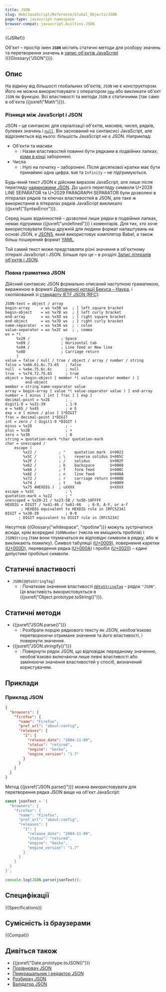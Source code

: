 ```yaml
---
title: JSON
slug: Web/JavaScript/Reference/Global_Objects/JSON
page-type: javascript-namespace
browser-compat: javascript.builtins.JSON
---
```


{{JSRef}}

Об'єкт – простір імен **`JSON`** містить статичні методи для розбору значень та перетворення значень в [запис об'єктів JavaScript](https://json.org/) ({{Glossary("JSON")}}).

## Опис

На відміну від більшості глобальних об'єктів, `JSON` не є конструктором. Його не можна використовувати з оператором [`new`](/uk/docs/Web/JavaScript/Reference/Operators/new) або викликати об'єкт `JSON` як функцію. Всі властивості та методи `JSON` є статичними (так само в об'єкта {{jsxref("Math")}}).

### Різниця між JavaScript і JSON

JSON – це синтаксис для серіалізації об'єктів, масивів, чисел, рядків, булевих значень і [`null`](/uk/docs/Web/JavaScript/Reference/Operators/null). Він заснований на синтаксисі JavaScript, але відрізняється від нього: більшість JavaScript _не_ є JSON. Наприклад:

- Об'єкти та масиви
  - : Назви властивостей повинні бути рядками в подвійних лапках; [коми в кінці](/uk/docs/Web/JavaScript/Reference/Trailing_commas) заборонені.
- Числа
  - : Нулі на початку – заборонені. Після десяткової крапки має бути принаймні одна цифра. `NaN` та `Infinity` – не підтримуються.

Будь-який текст JSON є дійсним виразом JavaScript, але лише після перегляду [надмножини JSON](https://github.com/tc39/proposal-json-superset). До цього перегляду символи U+2028 LINE SEPARATOR та U+2029 PARAGRAPH SEPARATOR були дозволені в літералах рядків та ключах властивостей в JSON, але таке ж використання в літералах рядків JavaScript викликало {{jsxref("SyntaxError")}}.

Серед інших відмінностей – дозволені лише рядки в подвійних лапках, немає підтримки {{jsxref("undefined")}} і коментарів. Для тих, хто хоче використовувати більш дружній для людини формат налаштувань на основі JSON, є [JSON5](https://json5.org/), який використовує компілятор Babel, а також більш поширений формат [YAML](https://uk.wikipedia.org/wiki/YAML).

Той самий текст може представляти різні значення в об'єктному літералі JavaScript і JSON. Більше про це – в розділі [Запис літералів об'єктів і JSON](/uk/docs/Web/JavaScript/Reference/Operators/Object_initializer#zapys-literaliv-obiektiv-i-json).

### Повна граматика JSON

Дійсний синтаксис JSON формально описаний наступною граматикою, вираженою в форматі [Доповненої нотації Бекуса – Наура](https://en.wikipedia.org/wiki/Augmented_Backus%E2%80%93Naur_form), і скопійований зі [стандарту IETF JSON (RFC)](https://datatracker.ietf.org/doc/html/rfc8259):

```plain
JSON-text = object / array
begin-array     = ws %x5B ws  ; [ left square bracket
begin-object    = ws %x7B ws  ; { left curly bracket
end-array       = ws %x5D ws  ; ] right square bracket
end-object      = ws %x7D ws  ; } right curly bracket
name-separator  = ws %x3A ws  ; : colon
value-separator = ws %x2C ws  ; , comma
ws = *(
     %x20 /              ; Space
     %x09 /              ; Horizontal tab
     %x0A /              ; Line feed or New line
     %x0D                ; Carriage return
     )
value = false / null / true / object / array / number / string
false = %x66.61.6c.73.65   ; false
null  = %x6e.75.6c.6c      ; null
true  = %x74.72.75.65      ; true
object = begin-object [ member *( value-separator member ) ]
         end-object
member = string name-separator value
array = begin-array [ value *( value-separator value ) ] end-array
number = [ minus ] int [ frac ] [ exp ]
decimal-point = %x2E       ; .
digit1-9 = %x31-39         ; 1-9
e = %x65 / %x45            ; e E
exp = e [ minus / plus ] 1*DIGIT
frac = decimal-point 1*DIGIT
int = zero / ( digit1-9 *DIGIT )
minus = %x2D               ; -
plus = %x2B                ; +
zero = %x30                ; 0
string = quotation-mark *char quotation-mark
char = unescaped /
    escape (
        %x22 /          ; "    quotation mark  U+0022
        %x5C /          ; \    reverse solidus U+005C
        %x2F /          ; /    solidus         U+002F
        %x62 /          ; b    backspace       U+0008
        %x66 /          ; f    form feed       U+000C
        %x6E /          ; n    line feed       U+000A
        %x72 /          ; r    carriage return U+000D
        %x74 /          ; t    tab             U+0009
        %x75 4HEXDIG )  ; uXXXX                U+XXXX
escape = %x5C              ; \
quotation-mark = %x22      ; "
unescaped = %x20-21 / %x23-5B / %x5D-10FFFF
HEXDIG = DIGIT / %x41-46 / %x61-66   ; 0-9, A-F, or a-f
       ; HEXDIG equivalent to HEXDIG rule in [RFC5234]
DIGIT = %x30-39            ; 0-9
      ; DIGIT equivalent to DIGIT rule in [RFC5234]
```

Несуттєві {{Glossary("whitespace", "пробіли")}} можуть зустрічатися всюди, крім всередині `JSONNumber` (числа не вміщають пробілів) і `JSONString` (там вони тлумачаться як відповідні символи в рядку, або ж викликають помилку). Символ табуляції ([U+0009](https://symbl.cc/en/0009/)), повернення каретки ([U+000D](https://symbl.cc/en/000D/)), переведення рядка ([U+000A](https://symbl.cc/en/000A/)) і пробіл ([U+0020](https://symbl.cc/en/0020/)) – єдині допустимі пробільні символи.

## Статичні властивості

- `JSON[@@toStringTag]`
  - : Початкове значення властивості [`@@toStringTag`](/uk/docs/Web/JavaScript/Reference/Global_Objects/Symbol/toStringTag) – рядок `"JSON"`. Ця властивість використовується в {{jsxref("Object.prototype.toString()")}}.

## Статичні методи

- {{jsxref("JSON.parse()")}}
  - : Розібрати порцію рядкового тексту як JSON, необов'язково перетворюючи отримане значення та його властивості, і повернути значення.
- {{jsxref("JSON.stringify()")}}
  - : Повернути рядок JSON, що відповідає переданому значенню, необов'язково включаючи лише певні властивості або замінюючи значення властивостей у спосіб, визначений користувачем.

## Приклади

### Приклад JSON

```json
{
  "browsers": {
    "firefox": {
      "name": "Firefox",
      "pref_url": "about:config",
      "releases": {
        "1": {
          "release_date": "2004-11-09",
          "status": "retired",
          "engine": "Gecko",
          "engine_version": "1.7"
        }
      }
    }
  }
}
```

Метод {{jsxref("JSON.parse()")}} можна використовувати для перетворення рядка JSON вище на об'єкт JavaScript:

```js
const jsonText = `{
  "browsers": {
    "firefox": {
      "name": "Firefox",
      "pref_url": "about:config",
      "releases": {
        "1": {
          "release_date": "2004-11-09",
          "status": "retired",
          "engine": "Gecko",
          "engine_version": "1.7"
        }
      }
    }
  }
}`;

console.log(JSON.parse(jsonText));
```

## Специфікації

{{Specifications}}

## Сумісність із браузерами

{{Compat}}

## Дивіться також

- {{jsxref("Date.prototype.toJSON()")}}
- [Порівнювач JSON](https://json-diff.com/)
- [Прикрашальник і редактор JSON](https://jsonbeautifier.org/)
- [Розбирач JSON](https://jsonparser.org/)
- [Валідатор JSON](https://tools.learningcontainer.com/json-validator/)

